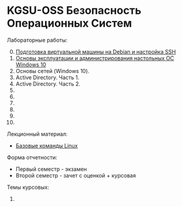 # KGSU-OSS Безопасность Операционных Систем

Лабораторные работы:

0) [Подготовка виртуальной машины на Debian и настройка SSH](Labs/Lab-0/Lab-0.md)
1) [Основы эксплуатации и администрирования настольных ОС Windows 10](Labs/Lab-1/Lab-1.md)
2) Основы сетей (Windows 10).
3) Active Directory. Часть 1.
4) Active Directory. Часть 2.
5) 
6) 
7) 
8) 
9) 
10) 

Лекционный материал:

- [Базовые команды Linux](Lectures/Lec-0/Lec-0.md)

Форма отчетности:
- Первый семестр - экзамен
- Второй семестр - зачет с оценкой + курсовая 

Темы курсовых:

1) 